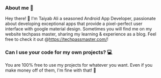 ### About me 👋


Hey there! 👋 I'm Taiyab Ali a seasoned Android App Developer, passionate about developing exceptional apps that provide a pixel-perfect user interface with google material design. Sometimes you will find me on my website techpass master, sharing my learning & experience as a blog. Feel free to check it out @https://techpassmaster.com/!

### Can I use your code for my own projects? 💻

You are 100% free to use my projects for whatever you want. Even if you make money off of them, I'm fine with that! 💸
